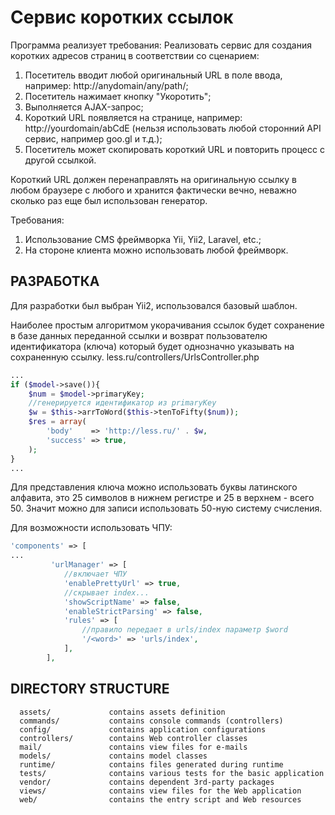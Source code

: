 Сервис коротких ссылок
============================

Программа реализует требования:
Реализовать сервис для создания коротких адресов страниц в соответствии со сценарием:

1.	Посетитель вводит любой оригинальный URL в поле ввода, например: http://anydomain/any/path/;
2.	Посетитель нажимает кнопку "Укоротить";
3.	Выполняется AJAX-запрос;
4.	Короткий URL появляется на странице, например: http://yourdomain/abCdE (нельзя использовать любой сторонний API сервис, например goo.gl и т.д.);
5.	Посетитель может скопировать короткий URL и повторить процесс с другой ссылкой.

Короткий URL должен перенаправлять на оригинальную ссылку в любом браузере с любого и хранится фактически вечно, неважно сколько раз еще был использован генератор.

Требования:
1.	Использование CMS фреймворка Yii, Yii2, Laravel, etc.;
2.	На стороне клиента можно использовать любой фреймворк.

РАЗРАБОТКА
----------
Для разработки был выбран Yii2, использовался базовый шаблон.

 Наиболее простым алгоритмом укорачивания ссылок будет сохранение в
 базе данных переданной ссылки и возврат пользователю идентификатора (ключа)
 который будет однозначно указывать на сохраненную ссылку.
 less.ru/controllers/UrlsController.php
```php
...
if ($model->save()){
    $num = $model->primaryKey;
    //генерируется идентификатор из primaryKey
    $w = $this->arrToWord($this->tenToFifty($num));
    $res = array(
        'body'    => 'http://less.ru/' . $w,
        'success' => true,
    );
}
...
```
 Для представления ключа можно использовать буквы латинского алфавита, это
 25 символов в нижнем регистре и 25 в верхнем - всего 50. Значит можно для записи
 использовать 50-ную систему счисления.

 Для возможности использовать ЧПУ:
 ```php
 'components' => [
 ...
          'urlManager' => [
             //включает ЧПУ
             'enablePrettyUrl' => true,
             //скрывает index...
             'showScriptName' => false,
             'enableStrictParsing' => false,
             'rules' => [
                 //правило передает в urls/index параметр $word
                 '/<word>' => 'urls/index',
             ],
         ],
 ```

DIRECTORY STRUCTURE
-------------------

      assets/             contains assets definition
      commands/           contains console commands (controllers)
      config/             contains application configurations
      controllers/        contains Web controller classes
      mail/               contains view files for e-mails
      models/             contains model classes
      runtime/            contains files generated during runtime
      tests/              contains various tests for the basic application
      vendor/             contains dependent 3rd-party packages
      views/              contains view files for the Web application
      web/                contains the entry script and Web resources
